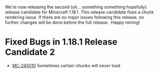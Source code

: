 We're now releasing the second (uh... something something hopefully) release candidate for Minecraft 1.18.1. This release candidate fixes a chunk rendering issue. If there are no major issues following this release, no further changes will be done before the full release. ​ Happy mining!

# Fixed Bugs in 1.18.1 Release Candidate 2

-   [MC-245010](https://bugs.mojang.com/browse/MC-245010) Sometimes certain chunks will never load